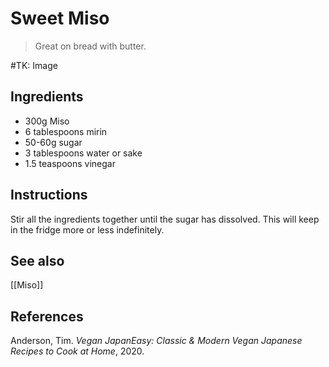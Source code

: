 # Sweet Miso
> Great on bread with butter.

#TK: Image

## Ingredients
- 300g Miso
- 6 tablespoons mirin
- 50-60g sugar
- 3 tablespoons water or sake
- 1.5 teaspoons vinegar

## Instructions
Stir all the ingredients together until the sugar has dissolved. This will keep in the fridge more or less indefinitely.

## See also
[[Miso]]

## References
Anderson, Tim. _Vegan JapanEasy: Classic & Modern Vegan Japanese Recipes to Cook at Home_, 2020.